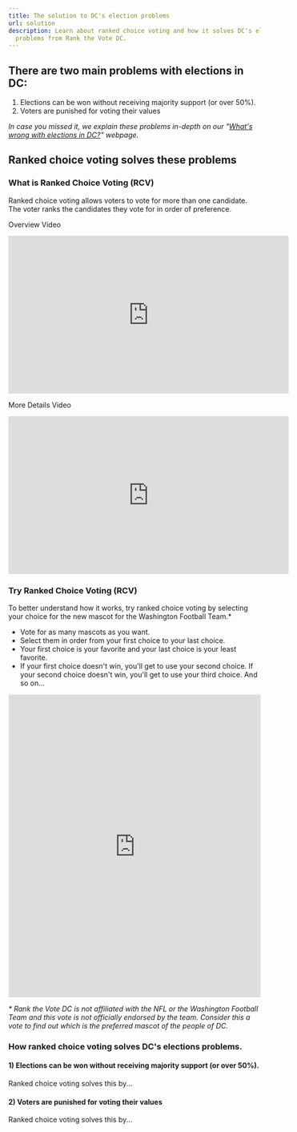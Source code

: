 ```yaml
---
title: The solution to DC's election problems
url: solution
description: Learn about ranked choice voting and how it solves DC's elections
  problems from Rank the Vote DC.
---
```

## There are two main problems with elections in DC:

1. Elections can be won without receiving majority support (or over 50%).
2. Voters are punished for voting their values

*In case you missed it, we explain these problems in-depth on our "[What's wrong with elections in DC?](/problem/)" webpage.*

## Ranked choice voting solves these problems

### What is Ranked Choice Voting (RCV)

Ranked choice voting allows voters to vote for more than one candidate. The voter ranks the candidates they vote for in order of preference. 

Overview Video

<iframe width="560" height="315" src="https://www.youtube.com/embed/gq7N2hmX9FI" frameborder="0" allow="accelerometer; autoplay; clipboard-write; encrypted-media; gyroscope; picture-in-picture" allowfullscreen></iframe>

More Details Video

<iframe width="560" height="315" src="https://www.youtube.com/embed/MykMQfmLIro" frameborder="0" allow="accelerometer; autoplay; clipboard-write; encrypted-media; gyroscope; picture-in-picture" allowfullscreen></iframe>





### Try Ranked Choice Voting (RCV)

To better understand how it works, try ranked choice voting by selecting your choice for the new mascot for the Washington Football Team.*

* Vote for as many mascots as you want.
* Select them in order from your first choice to your last choice.
* Your first choice is your favorite and your last choice is your least favorite.
* If your first choice doesn't win, you'll get to use your second choice. If your second choice doesn't win, you'll get to use your third choice. And so on...

<div style="position:relative;overflow:hidden;padding-top:120%;"><iframe src="https://rankit.vote/vote/WVk91aOuGv8M3TTScuTY" style="border:1px solid #f1f1f1;position: absolute;top: 0;left: 0;width: 100%;height: 100%;" name="myiFrame" scrolling="yes" frameborder="1" marginheight="0px" marginwidth="0px" allowfullscreen></iframe></div>

*\* Rank the Vote DC is not affiliated with the NFL or the Washington Football Team and this vote is not officially endorsed by the team. Consider this a vote to find out which is the preferred mascot of the people of DC.*

### How ranked choice voting solves DC's elections problems.

#### 1) Elections can be won without receiving majority support (or over 50%).

Ranked choice voting solves this by...

#### 2) Voters are punished for voting their values

Ranked choice voting solves this by...